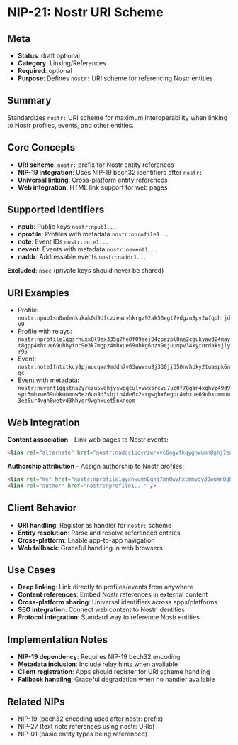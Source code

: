 # NIP-21: Nostr URI Scheme

## Meta
- **Status**: draft optional
- **Category**: Linking/References
- **Required**: optional
- **Purpose**: Defines `nostr:` URI scheme for referencing Nostr entities

## Summary
Standardizes `nostr:` URI scheme for maximum interoperability when linking to Nostr profiles, events, and other entities.

## Core Concepts
- **URI scheme**: `nostr:` prefix for Nostr entity references
- **NIP-19 integration**: Uses NIP-19 bech32 identifiers after `nostr:`
- **Universal linking**: Cross-platform entity references
- **Web integration**: HTML link support for web pages

## Supported Identifiers
- **npub**: Public keys `nostr:npub1...`
- **nprofile**: Profiles with metadata `nostr:nprofile1...`
- **note**: Event IDs `nostr:note1...`
- **nevent**: Events with metadata `nostr:nevent1...`
- **naddr**: Addressable events `nostr:naddr1...`

**Excluded**: `nsec` (private keys should never be shared)

## URI Examples
- Profile: `nostr:npub1sn0wdenkukak0d9dfczzeacvhkrgz92ak56egt7vdgzn8pv2wfqqhrjdv9`
- Profile with relays: `nostr:nprofile1qqsrhuxx8l9ex335q7he0f09aej04zpazpl0ne2cgukyawd24mayt8gpp4mhxue69uhhytnc9e3k7mgpz4mhxue69uhkg6nzv9ejuumpv34kytnrdaksjlyr9p`
- Event: `nostr:note1fntxtkcy9pjwucqwa9mddn7v03wwwsu9j330jj350nvhpky2tuaspk6nqc`
- Event with metadata: `nostr:nevent1qqstna2yrezu5wghjvswqqculvvwxsrcvu7uc0f78gan4xqhvz49d9spr3mhxue69uhkummnw3ez6un9d3shjtn4de6x2argwghx6egpr4mhxue69uhkummnw3ez6ur4vgh8wetvd3hhyer9wghxuet5nxnepm`

## Web Integration
**Content association** - Link web pages to Nostr events:
```html
<link rel="alternate" href="nostr:naddr1qqyrzwrxvc6ngvfkqyghwumn8ghj7enfv96x5ctx9e3k7mgzyqalp33lewf5vdq847t6te0wvnags0gs0mu72kz8938tn24wlfze6qcyqqq823cph95ag" />
```

**Authorship attribution** - Assign authorship to Nostr profiles:
```html
<link rel="me" href="nostr:nprofile1qyxhwumn8ghj7mn0wvhxcmmvqyd8wumn8ghj7un9d3shjtnhv4ehgetjde38gcewvdhk6qpq80cvv07tjdrrgpa0j7j7tmnyl2yr6yr7l8j4s3evf6u64th6gkwswpnfsn" />
<link rel="author" href="nostr:nprofile1..." />
```

## Client Behavior
- **URI handling**: Register as handler for `nostr:` scheme
- **Entity resolution**: Parse and resolve referenced entities
- **Cross-platform**: Enable app-to-app navigation
- **Web fallback**: Graceful handling in web browsers

## Use Cases
- **Deep linking**: Link directly to profiles/events from anywhere
- **Content references**: Embed Nostr references in external content
- **Cross-platform sharing**: Universal identifiers across apps/platforms
- **SEO integration**: Connect web content to Nostr identities
- **Protocol integration**: Standard way to reference Nostr entities

## Implementation Notes
- **NIP-19 dependency**: Requires NIP-19 bech32 encoding
- **Metadata inclusion**: Include relay hints when available
- **Client registration**: Apps should register for URI scheme handling
- **Fallback handling**: Graceful degradation when no handler available

## Related NIPs
- NIP-19 (bech32 encoding used after nostr: prefix)
- NIP-27 (text note references using nostr: URIs)
- NIP-01 (basic entity types being referenced) 
